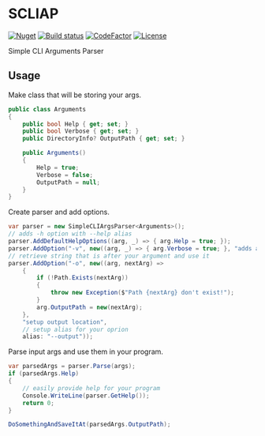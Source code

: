# SCLIAP

[![Nuget](https://img.shields.io/nuget/v/SCLIAP)](https://www.nuget.org/packages/SCLIAP/) [![Build status](https://img.shields.io/appveyor/build/MrZnake/scliap)](https://ci.appveyor.com/project/mrznake/scliap/branch/master) [![CodeFactor](https://www.codefactor.io/repository/github/mzknek/scliap/badge)](https://www.codefactor.io/repository/github/mzknek/scliap) [![License](https://img.shields.io/github/license/MZKNEK/scliap)](https://github.com/MZKNEK/scliap/blob/master/LICENSE)

Simple CLI Arguments Parser

## Usage

Make class that will be storing your args.

```csharp
public class Arguments
{
    public bool Help { get; set; }
    public bool Verbose { get; set; }
    public DirectoryInfo? OutputPath { get; set; }

    public Arguments()
    {
        Help = true;
        Verbose = false;
        OutputPath = null;
    }
}
```

Create parser and add options.

```csharp
var parser = new SimpleCLIArgsParser<Arguments>();
// adds -h option with --help alias
parser.AddDefaultHelpOptions((arg, _) => { arg.Help = true; });
parser.AddOption("-v", new((arg, _) => { arg.Verbose = true; }, "adds additional information to output"));
// retrieve string that is after your argument and use it
parser.AddOption("-o", new((arg, nextArg) =>
    {
        if (!Path.Exists(nextArg))
        {
            throw new Exception($"Path {nextArg} don't exist!");
        }
        arg.OutputPath = new(nextArg);
    },
    "setup output location",
    // setup alias for your oprion
    alias: "--output"));
```

Parse input args and use them in your program.

```csharp
var parsedArgs = parser.Parse(args);
if (parsedArgs.Help)
{
    // easily provide help for your program
    Console.WriteLine(parser.GetHelp());
    return 0;
}

DoSomethingAndSaveItAt(parsedArgs.OutputPath);
```
